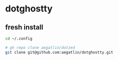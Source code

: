 # dotghostty

## fresh install

```sh
cd ~/.config

# gh repo clone aegatlin/dotzed
git clone git@github.com:aegatlin/dotghostty.git
```
